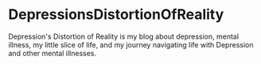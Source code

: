 # DepressionsDistortionOfReality
Depression's Distortion of Reality is my blog about depression, mental illness, my little slice of life, and my journey navigating life with Depression and other mental illnesses.
